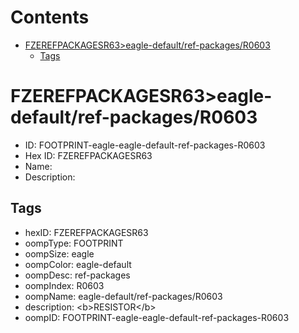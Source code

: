 



Contents
========

* [FZEREFPACKAGESR63>eagle-default/ref-packages/R0603](#fzerefpackagesr63eagle-defaultref-packagesr0603)
	* [Tags](#tags)

# FZEREFPACKAGESR63>eagle-default/ref-packages/R0603

- ID: FOOTPRINT-eagle-eagle-default-ref-packages-R0603
- Hex ID: FZEREFPACKAGESR63
- Name: 
- Description: 

## Tags

- hexID: FZEREFPACKAGESR63
- oompType: FOOTPRINT
- oompSize: eagle
- oompColor: eagle-default
- oompDesc: ref-packages
- oompIndex: R0603
- oompName: eagle-default/ref-packages/R0603
- description: &lt;b&gt;RESISTOR&lt;/b&gt;
- oompID: FOOTPRINT-eagle-eagle-default-ref-packages-R0603
